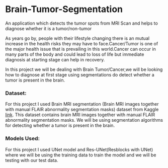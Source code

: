 # Brain-Tumor-Segmentation
An application which detects the tumor spots from  MRI Scan and helps to diagnose whether it is a tumor/non-tumor

As years go by, people with their lifestyle changing there is an mutual increase in the health risks they may have to face.Cancer/Tumor is one of the major health issue that is prevailing in this world.Cancer can occur in many parts of the body and could lead to loss of life but immediate diagnosis at starting stage can help in recovery.

In this project we will be dealing with Brain Tumor/Cancer,we will be looking how to diagnose at first stage using segmentations do detect whether a tumor is present in the brain.

### Dataset:

For this project I used Brain MRI segmentation (Brain MRI images together with manual FLAIR abnormality segmentation masks) dataset from Kaggle [link](https://www.kaggle.com/mateuszbuda/lgg-mri-segmentation). This dataset contains brain MRI images together with manual FLAIR abnormality segmentation masks. We will be using segmentation algorithms for detecting whether a tumor is present in the brain.

### Models Used:

For this project I used UNet model and Res-UNet(Resblocks with UNet) where we will be using the training data to train the model and we will be testing with our test data.

